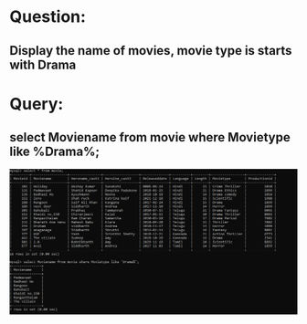 # Question:
## Display the name of movies, movie type is starts with Drama

# Query:
## select Moviename from movie where Movietype like %Drama%;

![Alt Text](https://github.com/P99003664/MySQL/blob/main/Day1/Images/q1.PNG)<br />
